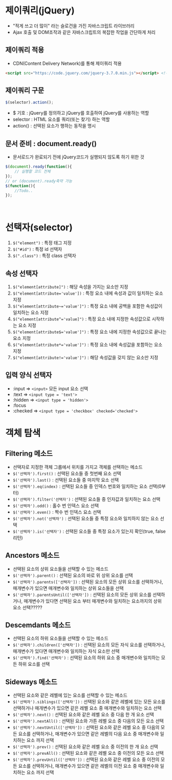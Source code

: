 # 제이쿼리(jQuery)
- "적게 쓰고 더 많이" 라는 슬로건을 가진 자바스크립트 라이브러리
- Ajax 호출 및 DOM조작과 같은 자바스크립트의 복잡한 작업을 간단하게 처리

## 제이쿼리 적용
- CDN(Content Delivery Network)를 통해 제이쿼리 적용
```html
<script src="https://code.jquery.com/jquery-3.7.0.min.js"></script> <!-- 링크 그래도 복사해다가 쓰는 방식이 CDN -->
```

## 제이쿼리 구문
```js
$(selector).action();
```
- $ 기호 : jQuery를 정의하고  jQuery를 호출하여 jQuery를 사용하는 역할
- selector : HTML 요소를 쿼리(또는 찾기) 하는 역할
- action() : 선택된 요소가 행하는 동작을 명시

## 문서 준비 : document.ready()

- 문서로드가 완료되기 전에 jQuery코드가 실행되지 않도록 하기 위한 것

```js
$(document).ready(function(){
    // 실행할 코드 전체
});
// or (document).ready축약 가능
$(function(){
    //Todo..
});

```

<br>

# 선택자(selector)
1. `$("element")` : 특정 태그 지정
2. `$("#id")` : 특정 id 선택자
3. `$(".class")` : 특정 class 선택자

## 속성 선택자
1. `$("element[attribute]")` : 해당 속성을 가지는 요소만 지정
2. `$("element[attribute='value'])` : 특정 요소 내에 속성과 값이 일치하는 요소 지정
3. `$("element[attribute~='value']")` : 특정 요소 내에 공백을 포함한 속성값이 일치하는 요소 지정
4. `$("element[attribute^='value]")` : 특정 요소 내에 지정한 속성값으로 시작하는 요소 지정
5. `$("element[attribute$='value']")` : 특정 요소 내에 지정한 속성값으로 끝나는 요소 지정
6. `$("element[attribute*='value']")` : 특정 요소 내에 속성값을 포함하는 요소 지정
7. `$("element[attribute!='value']")` : 해당 속성값을 갖지 않는 요소만 지정    

## 입력 양식 선택자
- :input => `<input>` 모든 input 요소 선택
- :text => `<input type = 'text'>`
- :hidden => `<input type = 'hidden'>`
- :focus
- :checked => `<input type = 'checkbox' checked='checked'>`


# 객체 탐색
## Filtering 메소드
- 선택자로 지정한 객체 그룹에서 위치를 가지고 객체를 선택하는 메소드
- `$('선택자').first()` : 선택된 요소들 중 첫번째 요소 선택
- `$('선택자').last()` : 선택된 요소들 중 마지막 요소 선택
- `$('선택자').eq(index)` : 선택된 요소들 중 인덱스 번호와 일치하는 요소 선택(0부터)
- `$('선택자').filter('선택자')` : 선택된 요소들 중 인자값과 일치하는 요소 선택
- `$('선택자').odd()` : 홀수 번 인덱스 요소 선택
- `$('선택자').even()` : 짝수 번 인덱스 요소 선택
- `$('선택자').not('선택자')` : 선택된 요소들 중 특정 요소와 일치하지 않는 요소 선택
- `$('선택자').is('선택자')` : 선택된 요소들 중 특정 요소가 있는지 확인(true, false 리턴)

## Ancestors 메소드
- 선택된 요소의 상위 요소들을 선택할 수 있는 메소드
- `$('선택자').parent()` : 선택된 요소의 바로 위 상위 요소를 선택
- `$('선택자').parents(['선택자'])` : 선택된 요소의 모든 상위 요소를 선택하거나, 매개변수가 있으면 매개변수와 일치하는 상위 요소들을 선택
- `$('선택자').parentsUntil(['선택자'])` : 선택된 요소의 모든 상위 요소를 선택하거나, 매개변수가 있다면 선택된 요소 부터 매개변수와 일치하는 요소까지의 상위 요소 선택?????


## Descemdants 메소드
- 선택된 요소의 하위 요소들을 선택할 수 있는 메소드
- `$('선택자').children(['선택자'])` : 선택된 요소의 모든 자식 요소를 선택하거나, 매개변수가 있다면 매개변수와 일치하는 자식 요소만 선택
- `$('선택자').find('선택자')` : 선택된 요소의 하위 요소 중 매개변수와 일치하는 모든 하위 요소를 선택


## Sideways 메소드
- 선택된 요소와 같은 레벨에 있는 요소를 선택할 수 있는 메소드
- `$('선택자').siblings(['선택자'])` : 선택된 요소와 같은 레벨에 있는 모든 요소를 선택하거나 매개변수가 있으면 같은 레벨 요소 중 매개변수와 일치하는 요소 선택
- `$('선택자').next()` : 선택된 요소와 같은 레벨 요소 중 다음 한 개 요소 선택
- `$('선택자').nextAll()` : 선택된 요소와 가튼 레벨 요소 중 다음의 모든 요소 선택
- `$('선택자').nextUntil(['선택자'])` : 선택된 요소와 같은 레벨 요소 중 다음의 모든 요소를 선택하거나, 매개변수가 있으면 같은 레벨의 다음 요소 중 매개변수와 일치하는 요소 까지 선택
- `$('선택자').prev()` : 선택된 요소와 같은 레벨 요소 중 이전의 한 개 요소 선택
- `$('선택자').prevAll()` : 선택된 요소와 같은 레벨 요소 중 이전의 모든 요소 선택
- `$('선택자').prevUntil(['선택자'])` : 선택된 요소와 같은 레벨 요소 중 이전의 모든 요소를 선택하거나, 매개변수가 있으면 같은 레벨의 이전 요소 중 매개변수와 일치하는 요소 까지 선택